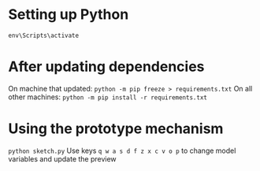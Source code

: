 # Setting up Python
`env\Scripts\activate`

# After updating dependencies
On machine that updated: `python -m pip freeze > requirements.txt`
On all other machines: `python -m pip install -r requirements.txt`

# Using the prototype mechanism
`python sketch.py`
Use keys `q w a s d f z x c v o p` to change model variables and update the preview
